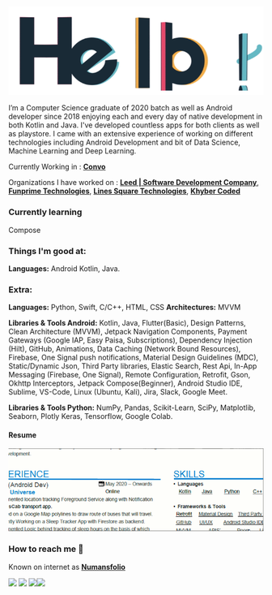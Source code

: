 ![**Hello there**](https://github.com/iNuman/GitHubStats/blob/master/hello.gif "Header")

I’m a Computer Science graduate of 2020 batch as well as Android developer since 2018 enjoying each and every day of native development in both Kotlin and Java. I've developed countless apps for both clients as well as playstore. I came with an extensive experience of working on different technologies including Android Development and bit of Data Science, Machine Learning and Deep Learning.

Currently Working in : [**Convo**](https://www.convo.com)

Organizations I have worked on :  [**Leed | Software Development Company**](https://www.leeddev.io/), [**Funprime Technologies**](https://funprimetechnology.com/),  [**Lines Square Technologies**](https://linesquaretech.com/), [**Khyber Coded**](http://khybercoded.com/)  

### Currently learning
Compose

### Things I'm good at:
**Languages:** Android Kotlin, Java.
### Extra:
**Languages:** Python, Swift, C/C++, HTML, CSS
**Architectures:** MVVM

**Libraries & Tools Android:** Kotlin, Java, Flutter(Basic), Design Patterns, Clean Architecture (MVVM), Jetpack Navigation Components, Payment Gateways (Google IAP, Easy Paisa, Subscriptions), Dependency Injection (Hilt), GitHub, Animations, Data Caching (Network Bound Resources), Firebase, One Signal push notifications, Material Design Guidelines (MDC), Static/Dynamic Json, Third Party libraries, Elastic Search, Rest Api, In-App Messaging (Firebase, One Signal), Remote Configuration, Retrofit, Gson, Okhttp Interceptors, Jetpack Compose(Beginner), Android Studio IDE, Sublime, VS-Code, Linux (Ubuntu, Kali), Jira, Slack, Google Meet.

**Libraries & Tools Python:** NumPy, Pandas, Scikit-Learn, SciPy, Matplotlib, Seaborn, Plotly Keras, Tensorflow, Google Colab.

#### Resume
[![**Resume**](https://github.com/iNuman/GitHubStats/blob/master/Resume.gif)](https://drive.google.com/file/d/1TbJPPSRU12RZwwsD_pGJDUm-wwDEMW6W/view?usp=sharing)


### How to reach me 📱
Known on internet as [**Numansfolio**](https://www.numansfolio.ml/) 

[<img target="_blank" src="https://img.icons8.com/cotton/64/000000/whatsapp--v4.png"/>](https://wa.me/923127746663) [<img target="_blank" src="https://img.icons8.com/doodle/64/000000/skype--v1.png"/>](https://join.skype.com/invite/UUZ8rtYW9Z0l) [<img target="_blank" src="https://img.icons8.com/doodle/64/000000/linkedin-circled.png"/>](https://www.linkedin.com/in/-inuman/)[<img target="_blank" src="https://img.icons8.com/doodle/64/000000/instagram.png"/>](https://www.instagram.com/inoumn/)



